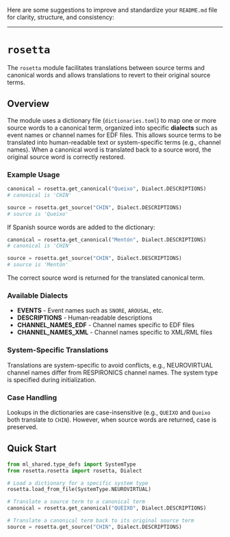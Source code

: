 Here are some suggestions to improve and standardize your `README.md` file for clarity, structure, and consistency:

---

# `rosetta`

The `rosetta` module facilitates translations between source terms and canonical words and allows translations to revert to their original source terms. 

## Overview

The module uses a dictionary file (`dictionaries.toml`) to map one or more source words to a canonical term, organized into specific **dialects** such as event names or channel names for EDF files. This allows source terms to be translated into human-readable text or system-specific terms (e.g., channel names). When a canonical word is translated back to a source word, the original source word is correctly restored.

### Example Usage

```python
canonical = rosetta.get_canonical("Queixo", Dialect.DESCRIPTIONS)
# canonical is 'CHIN'

source = rosetta.get_source("CHIN", Dialect.DESCRIPTIONS)
# source is 'Queixo'
```

If Spanish source words are added to the dictionary:

```python
canonical = rosetta.get_canonical("Mentón", Dialect.DESCRIPTIONS)
# canonical is 'CHIN'

source = rosetta.get_source("CHIN", Dialect.DESCRIPTIONS)
# source is 'Mentón'
```

The correct source word is returned for the translated canonical term.

### Available Dialects

- **EVENTS** - Event names such as `SNORE`, `AROUSAL`, etc.
- **DESCRIPTIONS** - Human-readable descriptions
- **CHANNEL_NAMES_EDF** - Channel names specific to EDF files
- **CHANNEL_NAMES_XML** - Channel names specific to XML/RML files

### System-Specific Translations

Translations are system-specific to avoid conflicts, e.g., NEUROVIRTUAL channel names differ from RESPIRONICS channel names. The system type is specified during initialization.

### Case Handling

Lookups in the dictionaries are case-insensitive (e.g., `QUEIXO` and `Queixo` both translate to `CHIN`). However, when source words are returned, case is preserved.

## Quick Start

```python
from ml_shared.type_defs import SystemType
from rosetta.rosetta import rosetta, Dialect

# Load a dictionary for a specific system type
rosetta.load_from_file(SystemType.NEUROVIRTUAL)

# Translate a source term to a canonical term
canonical = rosetta.get_canonical("QUEIXO", Dialect.DESCRIPTIONS)

# Translate a canonical term back to its original source term
source = rosetta.get_source("CHIN", Dialect.DESCRIPTIONS)
```
